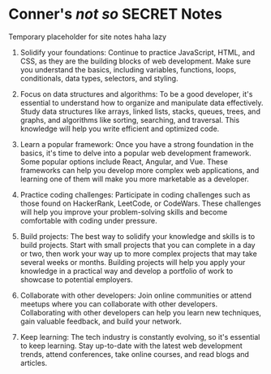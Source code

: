 # Conner's *not so* SECRET Notes

Temporary placeholder for site notes haha
lazy

1. Solidify your foundations: Continue to practice JavaScript, HTML, and CSS, as they are the building blocks of web development. Make sure you understand the basics, including variables, functions, loops, conditionals, data types, selectors, and styling.

2. Focus on data structures and algorithms: To be a good developer, it's essential to understand how to organize and manipulate data effectively. Study data structures like arrays, linked lists, stacks, queues, trees, and graphs, and algorithms like sorting, searching, and traversal. This knowledge will help you write efficient and optimized code.

3. Learn a popular framework: Once you have a strong foundation in the basics, it's time to delve into a popular web development framework. Some popular options include React, Angular, and Vue. These frameworks can help you develop more complex web applications, and learning one of them will make you more marketable as a developer.

4. Practice coding challenges: Participate in coding challenges such as those found on HackerRank, LeetCode, or CodeWars. These challenges will help you improve your problem-solving skills and become comfortable with coding under pressure.

5. Build projects: The best way to solidify your knowledge and skills is to build projects. Start with small projects that you can complete in a day or two, then work your way up to more complex projects that may take several weeks or months. Building projects will help you apply your knowledge in a practical way and develop a portfolio of work to showcase to potential employers.

6. Collaborate with other developers: Join online communities or attend meetups where you can collaborate with other developers. Collaborating with other developers can help you learn new techniques, gain valuable feedback, and build your network.

7. Keep learning: The tech industry is constantly evolving, so it's essential to keep learning. Stay up-to-date with the latest web development trends, attend conferences, take online courses, and read blogs and articles.